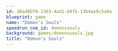 ```yaml
---
id: d0ad8bf8-2363-4ad1-b8fb-13b4ae0c5a0a
blueprint: game
name: "Demon's Souls"
speedrun_com_id: demonssouls
background: games/demonssouls.jpg
title: "Demon's Souls"
---
```

